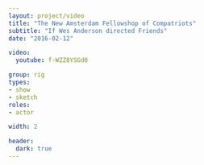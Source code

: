 ```yaml
---
layout: project/video
title: "The New Amsterdam Fellowshop of Compatriots"
subtitle: "If Wes Anderson directed Friends"
date: "2016-02-12"

video:
  youtube: f-WZZ8YSGd0

group: rig
types:
- show
- sketch
roles:
- actor

width: 2

header:
  dark: true
---
```

